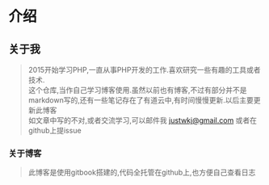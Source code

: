 # 介绍

## 关于我
> 2015开始学习PHP,一直从事PHP开发的工作.喜欢研究一些有趣的工具或者技术.  
> 这个仓库,当作自己学习博客使用.虽然以前也有博客,不过有部分并不是markdown写的,还有一些笔记存在了有道云中,有时间慢慢更新.以后主要更新此博客   
> 如文章中写的不对,或者交流学习,可以邮件我 <justwkj@gmail.com> 或者在github上提issue

### 关于博客
> 此博客是使用gitbook搭建的,代码全托管在github上,也方便自己查看日志